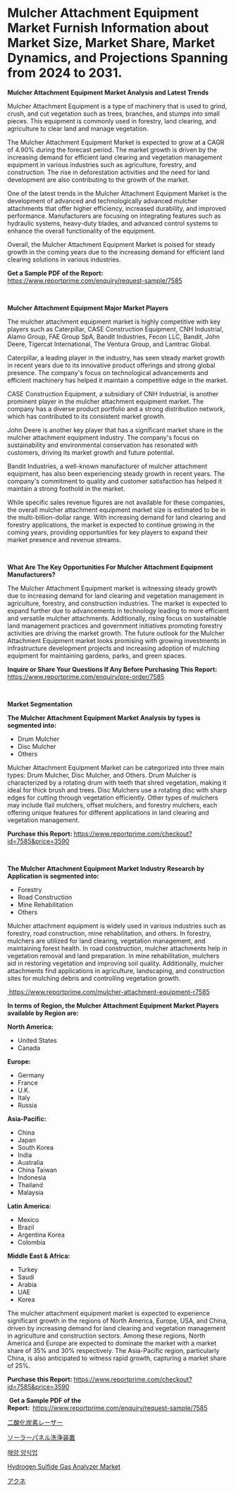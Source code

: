 <p><h1>Mulcher Attachment Equipment Market Furnish Information about Market Size, Market Share, Market Dynamics, and Projections Spanning from 2024 to 2031.</h1></p><p><strong>Mulcher Attachment Equipment Market Analysis and Latest Trends</strong></p>
<p><p>Mulcher Attachment Equipment is a type of machinery that is used to grind, crush, and cut vegetation such as trees, branches, and stumps into small pieces. This equipment is commonly used in forestry, land clearing, and agriculture to clear land and manage vegetation.</p><p>The Mulcher Attachment Equipment Market is expected to grow at a CAGR of 4.90% during the forecast period. The market growth is driven by the increasing demand for efficient land clearing and vegetation management equipment in various industries such as agriculture, forestry, and construction. The rise in deforestation activities and the need for land development are also contributing to the growth of the market.</p><p>One of the latest trends in the Mulcher Attachment Equipment Market is the development of advanced and technologically advanced mulcher attachments that offer higher efficiency, increased durability, and improved performance. Manufacturers are focusing on integrating features such as hydraulic systems, heavy-duty blades, and advanced control systems to enhance the overall functionality of the equipment.</p><p>Overall, the Mulcher Attachment Equipment Market is poised for steady growth in the coming years due to the increasing demand for efficient land clearing solutions in various industries.</p></p>
<p><strong>Get a Sample PDF of the Report:&nbsp;</strong> <a href="https://www.reportprime.com/enquiry/request-sample/7585">https://www.reportprime.com/enquiry/request-sample/7585</a></p>
<p>&nbsp;</p>
<p><strong>Mulcher Attachment Equipment Major Market Players</strong></p>
<p><p>The mulcher attachment equipment market is highly competitive with key players such as Caterpillar, CASE Construction Equipment, CNH Industrial, Alamo Group, FAE Group SpA, Bandit Industries, Fecon LLC, Bandit, John Deere, Tigercat International, The Ventura Group, and Lamtrac Global. </p><p>Caterpillar, a leading player in the industry, has seen steady market growth in recent years due to its innovative product offerings and strong global presence. The company's focus on technological advancements and efficient machinery has helped it maintain a competitive edge in the market. </p><p>CASE Construction Equipment, a subsidiary of CNH Industrial, is another prominent player in the mulcher attachment equipment market. The company has a diverse product portfolio and a strong distribution network, which has contributed to its consistent market growth. </p><p>John Deere is another key player that has a significant market share in the mulcher attachment equipment industry. The company's focus on sustainability and environmental conservation has resonated with customers, driving its market growth and future potential.</p><p>Bandit Industries, a well-known manufacturer of mulcher attachment equipment, has also been experiencing steady growth in recent years. The company's commitment to quality and customer satisfaction has helped it maintain a strong foothold in the market.</p><p>While specific sales revenue figures are not available for these companies, the overall mulcher attachment equipment market size is estimated to be in the multi-billion-dollar range. With increasing demand for land clearing and forestry applications, the market is expected to continue growing in the coming years, providing opportunities for key players to expand their market presence and revenue streams.</p></p>
<p>&nbsp;</p>
<p><strong>What Are The Key Opportunities For Mulcher Attachment Equipment Manufacturers?</strong></p>
<p><p>The Mulcher Attachment Equipment market is witnessing steady growth due to increasing demand for land clearing and vegetation management in agriculture, forestry, and construction industries. The market is expected to expand further due to advancements in technology leading to more efficient and versatile mulcher attachments. Additionally, rising focus on sustainable land management practices and government initiatives promoting forestry activities are driving the market growth. The future outlook for the Mulcher Attachment Equipment market looks promising with growing investments in infrastructure development projects and increasing adoption of mulching equipment for maintaining gardens, parks, and green spaces.</p></p>
<p><strong>Inquire or Share Your Questions If Any Before Purchasing This Report:</strong> <a href="https://www.reportprime.com/enquiry/pre-order/7585">https://www.reportprime.com/enquiry/pre-order/7585</a></p>
<p>&nbsp;</p>
<p><strong>Market Segmentation</strong></p>
<p><strong>The Mulcher Attachment Equipment Market Analysis by types is segmented into:</strong></p>
<p><ul><li>Drum Mulcher</li><li>Disc Mulcher</li><li>Others</li></ul></p>
<p><p>Mulcher Attachment Equipment Market can be categorized into three main types: Drum Mulcher, Disc Mulcher, and Others. Drum Mulcher is characterized by a rotating drum with teeth that shred vegetation, making it ideal for thick brush and trees. Disc Mulchers use a rotating disc with sharp edges for cutting through vegetation efficiently. Other types of mulchers may include flail mulchers, offset mulchers, and forestry mulchers, each offering unique features for different applications in land clearing and vegetation management.</p></p>
<p><strong>Purchase this Report:&nbsp;</strong><a href="https://www.reportprime.com/checkout?id=7585&price=3590">https://www.reportprime.com/checkout?id=7585&price=3590</a></p>
<p>&nbsp;</p>
<p><strong>The Mulcher Attachment Equipment Market Industry Research by Application is segmented into:</strong></p>
<p><ul><li>Forestry</li><li>Road Construction</li><li>Mine Rehabilitation</li><li>Others</li></ul></p>
<p><p>Mulcher attachment equipment is widely used in various industries such as forestry, road construction, mine rehabilitation, and others. In forestry, mulchers are utilized for land clearing, vegetation management, and maintaining forest health. In road construction, mulcher attachments help in vegetation removal and land preparation. In mine rehabilitation, mulchers aid in restoring vegetation and improving soil quality. Additionally, mulcher attachments find applications in agriculture, landscaping, and construction sites for mulching debris and controlling vegetation growth.</p></p>
<p><a href="https://www.reportprime.com/mulcher-attachment-equipment-r7585">&nbsp;https://www.reportprime.com/mulcher-attachment-equipment-r7585</a></p>
<p><strong>In terms of Region, the Mulcher Attachment Equipment Market Players available by Region are:</strong></p>
<p>
    <p> <strong> North America: </strong>
        <ul>
            <li>United States</li>
            <li>Canada</li>
        </ul>
        </p> 
    <p> <strong> Europe: </strong>
        <ul>
            <li>Germany</li>
            <li>France</li>
            <li>U.K.</li>
            <li>Italy</li>
            <li>Russia</li>
        </ul>
        </p> 
    <p> <strong> Asia-Pacific: </strong>
        <ul>
            <li>China</li>
            <li>Japan</li>
            <li>South Korea</li>
            <li>India</li>
            <li>Australia</li>
            <li>China Taiwan</li>
            <li>Indonesia</li>
            <li>Thailand</li>
            <li>Malaysia</li>
        </ul>
        </p> 
    <p> <strong> Latin America: </strong>
        <ul>
            <li>Mexico</li>
            <li>Brazil</li>
            <li>Argentina Korea</li>
            <li>Colombia</li>
        </ul>
        </p> 
    <p> <strong> Middle East & Africa: </strong>
        <ul>
            <li>Turkey</li>
            <li>Saudi</li>
            <li>Arabia</li>
            <li>UAE</li>
            <li>Korea</li>
        </ul>
    </p>
    </p>
<p><p>The mulcher attachment equipment market is expected to experience significant growth in the regions of North America, Europe, USA, and China, driven by increasing demand for land clearing and vegetation management in agriculture and construction sectors. Among these regions, North America and Europe are expected to dominate the market with a market share of 35% and 30% respectively. The Asia-Pacific region, particularly China, is also anticipated to witness rapid growth, capturing a market share of 25%.</p></p>
<p><strong>Purchase this Report: </strong><a href="https://www.reportprime.com/checkout?id=7585&price=3590">https://www.reportprime.com/checkout?id=7585&price=3590</a></p>
<p>&nbsp;<strong>Get a Sample PDF of the Report:&nbsp;&nbsp;</strong><a href="https://www.reportprime.com/enquiry/request-sample/7585">https://www.reportprime.com/enquiry/request-sample/7585</a></p>
<p><strong></strong></p>
<p><p><a href="https://medium.com/@willismills2023/%E3%82%B0%E3%83%AD%E3%83%BC%E3%83%90%E3%83%ABco2%E3%83%AC%E3%83%BC%E3%82%B6%E3%83%BC%E3%83%9E%E3%83%BC%E3%82%B1%E3%83%83%E3%83%88-%E8%A3%BD%E5%93%81%E3%82%BF%E3%82%A4%E3%83%97-%E3%83%95%E3%82%A1%E3%82%A4%E3%83%90%E3%83%BC%E3%83%AC%E3%83%BC%E3%82%B6%E3%83%BC%E6%BA%B6%E6%8E%A5%E6%A9%9F-co2%E3%83%AC%E3%83%BC%E3%82%B6%E3%83%BC%E6%BA%B6%E6%8E%A5%E6%A9%9F-%E5%9B%BA%E4%BD%93%E3%83%AC%E3%83%BC%E3%82%B6%E3%83%BC%E6%BA%B6%E6%8E%A5%E6%A9%9F-%E3%82%A8%E3%83%B3%E3%83%89%E3%83%A6%E3%83%BC%E3%82%B6%E3%83%BC-%E3%81%8A%E3%82%88%E3%81%B3%E5%9C%B0%E5%9F%9F%E3%81%AB%E7%84%A6%E7%82%B9%E3%82%92%E5%BD%93%E3%81%A6%E3%81%9F%E5%88%86%E6%9E%90%E3%81%A8%E4%BA%88%E6%B8%AC-2024%E5%B9%B4-2031%E5%B9%B4-43646ae1acd3">二酸化炭素レーザー</a></p><p><a href="https://github.com/AbigaleHuel/Market-Research-Report-List-1/blob/main/807711160356.md">ソーラーパネル洗浄装置</a></p><p><a href="https://medium.com/@ineskuvalis/%ED%95%B4%EC%96%91-%EC%88%98%EC%82%B0%EC%96%91%EC%8B%9D-%EC%8B%9C%EC%9E%A5-%EC%8B%9C%EC%9E%A5-%EC%84%B8%EB%B6%84%ED%99%94-%EC%A7%80%EB%A6%AC%EC%A0%81-%EC%A7%80%EC%97%AD-%EB%B0%8F-2031%EB%85%84%EA%B9%8C%EC%A7%80-%EC%8B%9C%EC%9E%A5-%EC%98%88%EC%B8%A1-2a8ae299220e">해양 양식업</a></p><p><a href="https://github.com/rakibtthstu9900/Market-Research-Report-List-1/blob/main/hydrogen-sulfide-gas-analyzer-market.md">Hydrogen Sulfide Gas Analyzer Market</a></p><p><a href="https://medium.com/@crystalroliver6/%E3%81%AB%E3%81%8D%E3%81%B3%E5%B8%82%E5%A0%B4%E8%AA%BF%E6%9F%BB-%E7%94%A3%E6%A5%AD%E9%80%B2%E5%8C%96-2031%E5%B9%B4%E3%81%BE%E3%81%A7%E3%81%AE%E4%BA%88%E6%B8%AC-4c553eabd19a">アクネ</a></p></p>